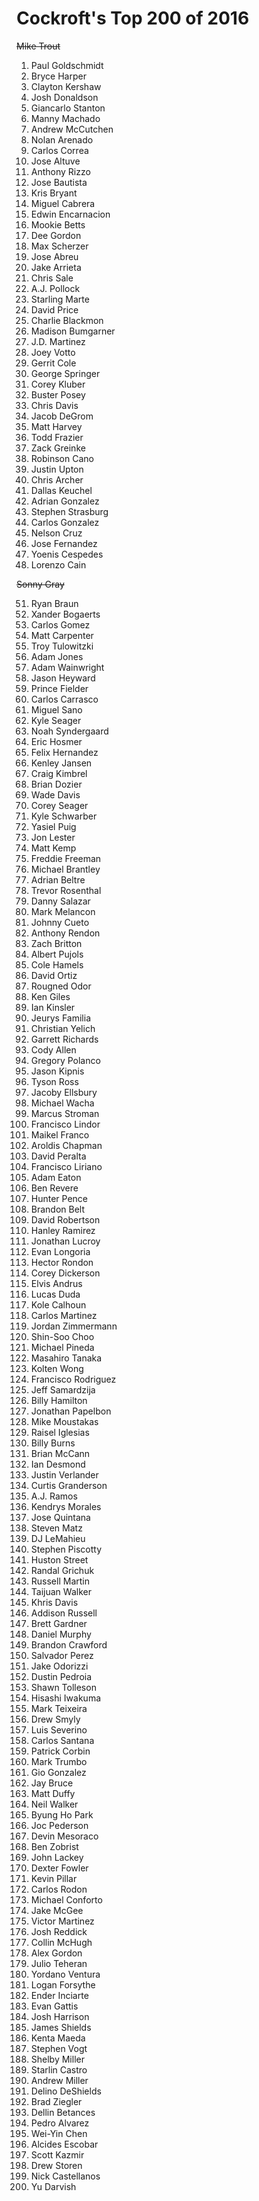 # Cockroft's Top 200 of 2016

~~Mike Trout~~

1. Paul Goldschmidt
3. Bryce Harper
4. Clayton Kershaw
5. Josh Donaldson 
6. Giancarlo Stanton
7. Manny Machado
8. Andrew McCutchen 
9. Nolan Arenado
10. Carlos Correa
11. Jose Altuve
12. Anthony Rizzo
13. Jose Bautista 
14. Kris Bryant
15. Miguel Cabrera
16. Edwin Encarnacion
17. Mookie Betts
18. Dee Gordon
19. Max Scherzer
20. Jose Abreu
21. Jake Arrieta
22. Chris Sale
23. A.J. Pollock
24. Starling Marte
25. David Price
26. Charlie Blackmon  
27. Madison Bumgarner
28. J.D. Martinez
29. Joey Votto  
30. Gerrit Cole 
31. George Springer
32. Corey Kluber
33. Buster Posey
34. Chris Davis
35. Jacob DeGrom
36. Matt Harvey
37. Todd Frazier
38. Zack Greinke
39. Robinson Cano
40. Justin Upton
41. Chris Archer
42. Dallas Keuchel
43. Adrian Gonzalez
44. Stephen Strasburg
45. Carlos Gonzalez
46. Nelson Cruz
47. Jose Fernandez
48. Yoenis Cespedes
49. Lorenzo Cain

 ~~Sonny Gray~~

51. Ryan Braun
52. Xander Bogaerts
53. Carlos Gomez
54. Matt Carpenter
55. Troy Tulowitzki 
56. Adam Jones
57. Adam Wainwright 
58. Jason Heyward
59. Prince Fielder
60. Carlos Carrasco 
61. Miguel Sano
62. Kyle Seager
63. Noah Syndergaard
64. Eric Hosmer
65. Felix Hernandez
66. Kenley Jansen
67. Craig Kimbrel
68. Brian Dozier  
69. Wade Davis
70. Corey Seager
71. Kyle Schwarber
72. Yasiel Puig
73. Jon Lester
74. Matt Kemp
75. Freddie Freeman
76. Michael Brantley
77. Adrian Beltre
78. Trevor Rosenthal
79. Danny Salazar 
80. Mark Melancon
81. Johnny Cueto  
82. Anthony Rendon
83. Zach Britton
84. Albert Pujols
85. Cole Hamels
86. David Ortiz
87. Rougned Odor
88. Ken Giles
89. Ian Kinsler
90. Jeurys Familia  
91. Christian Yelich
92. Garrett Richards  
93. Cody Allen
94. Gregory Polanco
95. Jason Kipnis
96. Tyson Ross
97. Jacoby Ellsbury
98. Michael Wacha
99. Marcus Stroman  
100. Francisco Lindor 
101. Maikel Franco
102. Aroldis Chapman
103. David Peralta
104. Francisco Liriano
105. Adam Eaton
106. Ben Revere
107. Hunter Pence
108. Brandon Belt
109. David Robertson
110. Hanley Ramirez 
111. Jonathan Lucroy
112. Evan Longoria  
113. Hector Rondon
114. Corey Dickerson
115. Elvis Andrus
116. Lucas Duda
117. Kole Calhoun
118. Carlos Martinez
119. Jordan Zimmermann
120. Shin-Soo Choo
121. Michael Pineda 
122. Masahiro Tanaka
123. Kolten Wong
124. Francisco Rodriguez  
125. Jeff Samardzija
126. Billy Hamilton
127. Jonathan Papelbon
128. Mike Moustakas
129. Raisel Iglesias
130. Billy Burns
131. Brian McCann
132. Ian Desmond
133. Justin Verlander
134. Curtis Granderson
135. A.J. Ramos 
136. Kendrys Morales 
137. Jose Quintana 
138. Steven Matz  
139. DJ LeMahieu 
140. Stephen Piscotty
141. Huston Street
142. Randal Grichuk
143. Russell Martin
144. Taijuan Walker 
145. Khris Davis 
146. Addison Russell 
147. Brett Gardner 
148. Daniel Murphy 
149. Brandon Crawford 
150. Salvador Perez
151. Jake Odorizzi
152. Dustin Pedroia
153. Shawn Tolleson 
154. Hisashi Iwakuma
155. Mark Teixeira
156. Drew Smyly
157. Luis Severino
158. Carlos Santana
159. Patrick Corbin
160. Mark Trumbo  
161. Gio Gonzalez
162. Jay Bruce  
163. Matt Duffy
164. Neil Walker
165. Byung Ho Park
166. Joc Pederson
167. Devin Mesoraco
168. Ben Zobrist  
169. John Lackey
170. Dexter Fowler
171. Kevin Pillar 
172. Carlos Rodon 
173. Michael Conforto 
174. Jake McGee
175. Victor Martinez  
176. Josh Reddick 
177. Collin McHugh
178. Alex Gordon  
179. Julio Teheran
180. Yordano Ventura
181. Logan Forsythe 
182. Ender Inciarte
183. Evan Gattis
184. Josh Harrison  
185. James Shields
186. Kenta Maeda
187. Stephen Vogt
188. Shelby Miller  
189. Starlin Castro
190. Andrew Miller  
191. Delino DeShields
192. Brad Ziegler
193. Dellin Betances
194. Pedro Alvarez
195. Wei-Yin Chen
196. Alcides Escobar
197. Scott Kazmir
198. Drew Storen
199. Nick Castellanos 
200.  Yu Darvish

